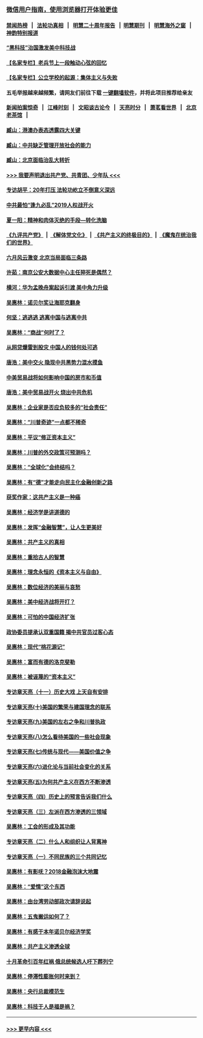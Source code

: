 ### [微信用户指南，使用浏览器打开体验更佳](https://github.com/gfw-breaker/banned-news1/blob/master/indexes/wechat-guide.md?t=0)
#### [禁闻热榜](热点新闻.md?t=0)  &nbsp;&nbsp;|&nbsp;&nbsp; [法轮功真相](https://github.com/gfw-breaker/truth/blob/master/README.md?t=0) &nbsp;&nbsp;|&nbsp;&nbsp; [明慧二十周年报告](https://github.com/gfw-breaker/mh-reports/blob/master/README.md?t=0) &nbsp;&nbsp;|&nbsp;&nbsp;[明慧期刊](https://github.com/gfw-breaker/mh-qikan) &nbsp;&nbsp;|&nbsp;&nbsp; [明慧海外之窗](https://github.com/gfw-breaker/mh-news/blob/master/README.md?t=0) &nbsp;&nbsp;|&nbsp;&nbsp; [神韵特别报道](https://github.com/gfw-breaker/mh-news/blob/master/shenyun.md?t=0)
#### [“黑科技”治国激发美中科技战](../pages/nsc423/n11638056.md?t=02070822) 
#### [【名家专栏】老兵节上一段触动心弦的回忆](../pages/nsc423/n11646016.md?t=02070822) 
#### [【名家专栏】公立学校的起源：集体主义与失败](../pages/nsc423/n11601833.md?t=02070822) 
#### 五毛举报越来越频繁，请网友们前往下载 [一键翻墙软件](https://github.com/gfw-breaker/ssr-accounts)，并将此项目推荐给亲友
#### [新闻拍案惊奇](https://github.com/gfw-breaker/banned-news1/blob/master/pages/link4.md) &nbsp;&nbsp;|&nbsp;&nbsp; [江峰时刻](https://github.com/gfw-breaker/banned-news1/blob/master/pages/link4.md) &nbsp;&nbsp;|&nbsp;&nbsp; [文昭谈古论今](https://github.com/gfw-breaker/banned-news1/blob/master/pages/link4.md) &nbsp;&nbsp;|&nbsp;&nbsp; [天亮时分](https://github.com/gfw-breaker/banned-news1/blob/master/pages/link4.md) &nbsp;&nbsp;|&nbsp;&nbsp; [萧茗看世界](https://github.com/gfw-breaker/banned-news1/blob/master/pages/link4.md) &nbsp;&nbsp;|&nbsp;&nbsp; [北京老茶馆](https://github.com/gfw-breaker/banned-news1/blob/master/pages/link4.md) &nbsp;&nbsp;|&nbsp;&nbsp; 
#### [臧山：港澳办表态透露四大关键](../pages/nsc423/n11421628.md?t=02070822) 
#### [臧山：中共缺乏管理开放社会的能力](../pages/nsc423/n11407457.md?t=02070822) 
#### [臧山：北京面临治乱大转折](../pages/nsc423/n11406895.md?t=02070822) 
#### [>>> 我要声明退出共产党、共青团、少年队 <<<](https://github.com/begood0513/goodnews/blob/master/quit/letter.md) 
#### [专访胡平：20年打压 法轮功屹立不倒意义深远](../pages/nsc423/n11398800.md?t=02070822) 
#### [中共最怕“逢九必乱”2019人权战开火](../pages/nsc423/n11385248.md?t=02070822) 
#### [夏一阳：精神和肉体灭绝的手段—转化洗脑](../pages/nsc423/n11368250.md?t=02070822) 
#### [《九评共产党》](https://github.com/begood0513/9ping.md/blob/master/README.md) &nbsp;|&nbsp; [《解体党文化》](../../../../jtdwh.md/blob/master/README.md)  &nbsp;|&nbsp; [《共产主义的终极目的》](../../../../gczydzjmd.md/blob/master/README.md) &nbsp;|&nbsp; [《魔鬼在统治我们的世界》](../../../../mgztzwmdsj.md/blob/master/README.md) 
#### [六月风云激变 北京当局面临三条路](../pages/nsc423/n11313668.md?t=02070822) 
#### [许茹：南京公安大数据中心主任猝死是偶然？](../pages/nsc423/n11064744.md?t=02070822) 
#### [横河：华为孟晚舟案起诉引渡 美中角力升级](../pages/nsc423/n11027230.md?t=02070822) 
#### [吴惠林：诺贝尔奖让海耶克翻身](../pages/nsc423/n10890049.md?t=02070822) 
#### [何坚：逃逃逃 逃离中国与逃离中共](../pages/nsc423/n10592891.md?t=02070822) 
#### [吴惠林：“商战”何时了？](../pages/nsc423/n10573558.md?t=02070822) 
#### [从网贷爆雷到股灾 中国人的钱何处可逃](../pages/nsc423/n10572800.md?t=02070822) 
#### [唐浩：美中交火 隐现中共黑势力混水摸鱼](../pages/nsc423/n10544040.md?t=02070822) 
#### [中美贸易战将如何影响中国的房市和币值](../pages/nsc423/n10543697.md?t=02070822) 
#### [唐浩：美中贸易战开火 烧出中共危机](../pages/nsc423/n10540126.md?t=02070822) 
#### [吴惠林：企业家是否应负较多的“社会责任”](../pages/nsc423/n10535022.md?t=02070822) 
#### [吴惠林：“川普奇迹”一点都不稀奇](../pages/nsc423/n10512808.md?t=02070822) 
#### [吴惠林：平议“修正资本主义”](../pages/nsc423/n10495724.md?t=02070822) 
#### [吴惠林：川普的外交政策可预测吗？](../pages/nsc423/n10462387.md?t=02070822) 
#### [吴惠林：“全球化”会终结吗？](../pages/nsc423/n10452838.md?t=02070822) 
#### [吴惠林：有“德”才能走向民主化金融创新之路](../pages/nsc423/n10432292.md?t=02070822) 
#### [获奖作家：这共产主义是一种癌](../pages/nsc423/n10431541.md?t=02070822) 
#### [吴惠林：经济学是讲道德的](../pages/nsc423/n10398014.md?t=02070822) 
#### [吴惠林：发挥“金融智慧”，让人生更美好](../pages/nsc423/n10375019.md?t=02070822) 
#### [吴惠林：共产主义的真相](../pages/nsc423/n10351394.md?t=02070822) 
#### [吴惠林：重拾古人的智慧](../pages/nsc423/n10337691.md?t=02070822) 
#### [吴惠林：理念永恒的《资本主义与自由》](../pages/nsc423/n10316274.md?t=02070822) 
#### [吴惠林：数位经济的美丽与哀愁](../pages/nsc423/n10292946.md?t=02070822) 
#### [吴惠林：美中经济战将开打？](../pages/nsc423/n10258825.md?t=02070822) 
#### [吴惠林：可怕的中国经济扩张](../pages/nsc423/n10219147.md?t=02070822) 
#### [政协委员提承认双重国籍 揭中共官员过客心态](../pages/nsc423/n10208809.md?t=02070822) 
#### [吴惠林：现代“桃花源记”](../pages/nsc423/n10185234.md?t=02070822) 
#### [吴惠林：富而有德的洛克斐勒](../pages/nsc423/n10142264.md?t=02070822) 
#### [吴惠林：被诬蔑的“资本主义”](../pages/nsc423/n10124816.md?t=02070822) 
#### [专访章天亮（十一）历史大戏 上天自有安排](../pages/nsc423/n10094905.md?t=02070822) 
#### [专访章天亮(十)美国的繁荣与建国理念的联系](../pages/nsc423/n10094899.md?t=02070822) 
#### [专访章天亮(九)美国的左右之争和川普执政](../pages/nsc423/n10094889.md?t=02070822) 
#### [专访章天亮(八)怎么看待美国的一些社会现象](../pages/nsc423/n10094857.md?t=02070822) 
#### [专访章天亮(七)传统与现代——美国价值之争](../pages/nsc423/n10093140.md?t=02070822) 
#### [专访章天亮(六)进化论与当前社会变化的关系](../pages/nsc423/n10092036.md?t=02070822) 
#### [专访章天亮(五)为何共产主义在西方不断渗透](../pages/nsc423/n10083620.md?t=02070822) 
#### [专访章天亮（四）历史上的预言告诉我们什么](../pages/nsc423/n10083606.md?t=02070822) 
#### [专访章天亮（三）左派在西方渗透的三领域](../pages/nsc423/n10081115.md?t=02070822) 
#### [吴惠林：工会的形成及其功能](../pages/nsc423/n10080633.md?t=02070822) 
#### [专访章天亮（二）什么人和组织让人背离神](../pages/nsc423/n10076637.md?t=02070822) 
#### [专访章天亮（一）不同民族的三个共同记忆](../pages/nsc423/n10074188.md?t=02070822) 
#### [吴惠林：有影呒？2018金融泡沫大地震](../pages/nsc423/n10040534.md?t=02070822) 
#### [吴惠林：“爱情”这个东西](../pages/nsc423/n10019423.md?t=02070822) 
#### [吴惠林：由台湾劳动部政次请辞说起](../pages/nsc423/n9979679.md?t=02070822) 
#### [吴惠林：五鬼搬运如何了？](../pages/nsc423/n9925338.md?t=02070822) 
#### [吴惠林：有感于本年诺贝尔经济学奖](../pages/nsc423/n9871883.md?t=02070822) 
#### [吴惠林：共产主义渗透全球](../pages/nsc423/n9812748.md?t=02070822) 
#### [十月革命引百年红祸 俄总统候选人吁下葬列宁](../pages/nsc423/n9810182.md?t=02070822) 
#### [吴惠林：停滞性膨胀何时来到？](../pages/nsc423/n9764136.md?t=02070822) 
#### [吴惠林：央行总裁模范生](../pages/nsc423/n9728134.md?t=02070822) 
#### [吴惠林：科技于人是福是祸？](../pages/nsc423/n9672982.md?t=02070822) 

----
#### [ >>> 更早内容 <<< ](../indexes/nsc423-earlier.md)
